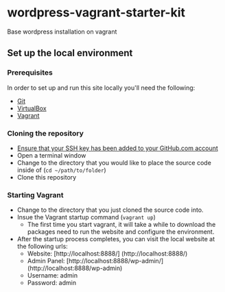 # wordpress-vagrant-starter-kit
Base wordpress installation on vagrant


## Set up the local environment
### Prerequisites
In order to set up and run this site locally you'll need the following:
- [Git](http://sourceforge.net/projects/git-osx-installer/)
- [VirtualBox](https://www.vagrantup.com/downloads.html)
- [Vagrant](https://www.vagrantup.com/downloads.html)

### Cloning the repository
- [Ensure that your SSH key has been added to your GitHub.com account](https://help.github.com/articles/generating-ssh-keys)
- Open a terminal window
- Change to the directory that you would like to place the source code inside of (`cd ~/path/to/folder`)
- Clone this repository

### Starting Vagrant
- Change to the directory that you just cloned the source code into.
- Insue the Vagrant startup command (`vagrant up`)
  - The first time you start vagrant, it will take a while to download the packages need to run the website and configure the environment.
- After the startup process completes, you can visit the local website at the following urls:
  - Website: [http://localhost:8888/] (http://localhost:8888/)
  - Admin Panel: [http://localhost:8888/wp-admin/] (http://localhost:8888/wp-admin) 
  - Username: admin
  - Password: admin
